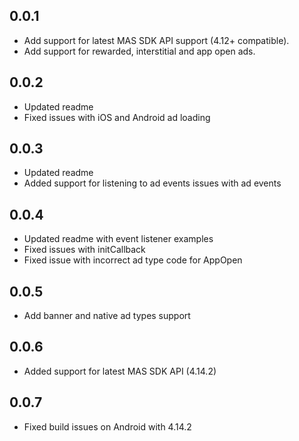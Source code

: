 ## 0.0.1

* Add support for latest MAS SDK API support (4.12+ compatible).
* Add support for rewarded, interstitial and app open ads.

## 0.0.2

* Updated readme
* Fixed issues with iOS and Android ad loading

## 0.0.3

* Updated readme
* Added support for listening to ad events issues with ad events

## 0.0.4

* Updated readme with event listener examples
* Fixed issues with initCallback
* Fixed issue with incorrect ad type code for AppOpen

## 0.0.5

* Add banner and native ad types support

## 0.0.6

* Added support for latest MAS SDK API (4.14.2)

## 0.0.7

* Fixed build issues on Android with 4.14.2

